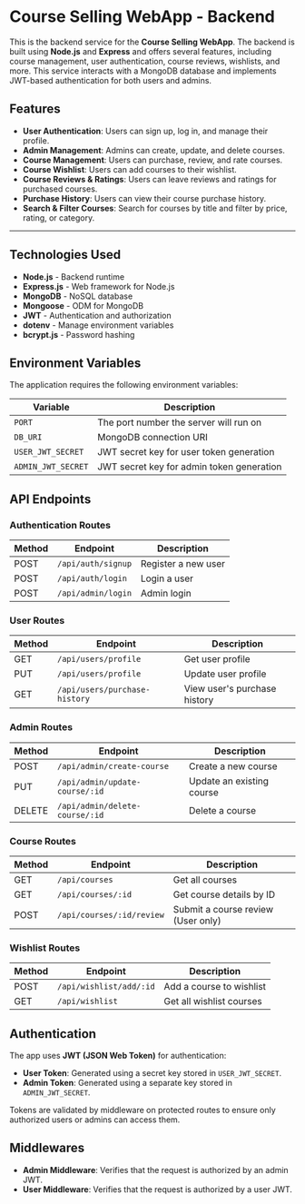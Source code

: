 # **Course Selling WebApp - Backend**

This is the backend service for the **Course Selling WebApp**. The backend is built using **Node.js** and **Express** and offers several features, including course management, user authentication, course reviews, wishlists, and more. This service interacts with a MongoDB database and implements JWT-based authentication for both users and admins.



## **Features**

- **User Authentication**: Users can sign up, log in, and manage their profile.
- **Admin Management**: Admins can create, update, and delete courses.
- **Course Management**: Users can purchase, review, and rate courses.
- **Course Wishlist**: Users can add courses to their wishlist.
- **Course Reviews & Ratings**: Users can leave reviews and ratings for purchased courses.
- **Purchase History**: Users can view their course purchase history.
- **Search & Filter Courses**: Search for courses by title and filter by price, rating, or category.

---

## **Technologies Used**

- **Node.js** - Backend runtime
- **Express.js** - Web framework for Node.js
- **MongoDB** - NoSQL database
- **Mongoose** - ODM for MongoDB
- **JWT** - Authentication and authorization
- **dotenv** - Manage environment variables
- **bcrypt.js** - Password hashing

## **Environment Variables**

The application requires the following environment variables:

| Variable          | Description                                         |
|-------------------|-----------------------------------------------------|
| `PORT`            | The port number the server will run on              |
| `DB_URI`          | MongoDB connection URI                              |
| `USER_JWT_SECRET` | JWT secret key for user token generation            |
| `ADMIN_JWT_SECRET`| JWT secret key for admin token generation           |


## **API Endpoints**

### **Authentication Routes**

| Method | Endpoint             | Description                  |
|--------|-----------------------|------------------------------|
| POST   | `/api/auth/signup`    | Register a new user           |
| POST   | `/api/auth/login`     | Login a user                  |
| POST   | `/api/admin/login`    | Admin login                   |

### **User Routes**

| Method | Endpoint                   | Description                              |
|--------|-----------------------------|------------------------------------------|
| GET    | `/api/users/profile`        | Get user profile                         |
| PUT    | `/api/users/profile`        | Update user profile                      |
| GET    | `/api/users/purchase-history`| View user's purchase history             |

### **Admin Routes**

| Method | Endpoint              | Description                         |
|--------|------------------------|-------------------------------------|
| POST   | `/api/admin/create-course` | Create a new course               |
| PUT    | `/api/admin/update-course/:id` | Update an existing course       |
| DELETE | `/api/admin/delete-course/:id` | Delete a course                 |

### **Course Routes**

| Method | Endpoint             | Description                       |
|--------|-----------------------|-----------------------------------|
| GET    | `/api/courses`        | Get all courses                   |
| GET    | `/api/courses/:id`    | Get course details by ID          |
| POST   | `/api/courses/:id/review` | Submit a course review (User only)|

### **Wishlist Routes**

| Method | Endpoint              | Description                       |
|--------|------------------------|-----------------------------------|
| POST   | `/api/wishlist/add/:id` | Add a course to wishlist          |
| GET    | `/api/wishlist`         | Get all wishlist courses          |



## **Authentication**

The app uses **JWT (JSON Web Token)** for authentication:

- **User Token**: Generated using a secret key stored in `USER_JWT_SECRET`.
- **Admin Token**: Generated using a separate key stored in `ADMIN_JWT_SECRET`.

Tokens are validated by middleware on protected routes to ensure only authorized users or admins can access them.


## **Middlewares**

- **Admin Middleware**: Verifies that the request is authorized by an admin JWT.
- **User Middleware**: Verifies that the request is authorized by a user JWT.
